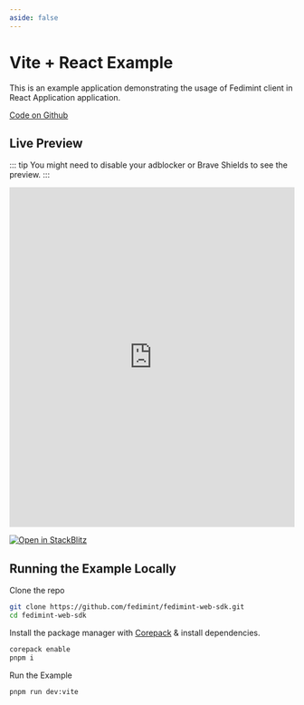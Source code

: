 ```yaml
---
aside: false
---
```


# Vite + React Example

This is an example application demonstrating the usage of Fedimint client in React Application application.

[Code on Github](https://github.com/fedimint/fedimint-web-sdk/tree/main/examples/bare-js)

## Live Preview

::: tip
You might need to disable your adblocker or Brave Shields to see the preview.
:::

<iframe src="https://stackblitz.com/github/fedimint/fedimint-web-sdk/tree/main/examples/vite-core?embed=1&theme=dark&file=src%2FApp.tsx" style="width: 100%; height: 600px; border: 0;"></iframe>

[![Open in StackBlitz](https://developer.stackblitz.com/img/open_in_stackblitz.svg)](https://stackblitz.com/github/fedimint/fedimint-web-sdk/tree/main/examples/vite-core)

## Running the Example Locally

Clone the repo

```sh
git clone https://github.com/fedimint/fedimint-web-sdk.git
cd fedimint-web-sdk
```

Install the package manager with [Corepack](https://nodejs.org/api/corepack.html) & install dependencies.

```sh
corepack enable
pnpm i
```

Run the Example

```sh
pnpm run dev:vite
```
